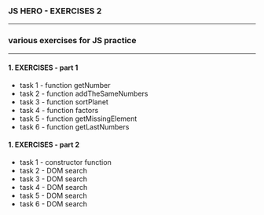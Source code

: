 ### JS HERO - EXERCISES 2
----
### various exercises for JS practice
----

#### 1. EXERCISES - part 1

* task 1 - function getNumber
* task 2 - function addTheSameNumbers
* task 3 - function sortPlanet
* task 4 - function factors
* task 5 - function getMissingElement
* task 6 - function getLastNumbers


#### 1. EXERCISES - part 2

* task 1 - constructor function
* task 2 - DOM search
* task 3 - DOM search
* task 4 - DOM search
* task 5 - DOM search
* task 6 - DOM search

